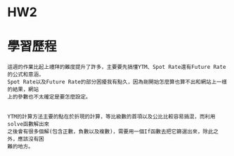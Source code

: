 # HW2
__學習歷程__
=============
    這週的作業比起上禮拜的難度提升了許多，主要要先搞懂YTM、Spot Rate還有Future Rate的公式和意涵，
    Spot Rate以及Future Rate的部分困擾我有點久，因為剛開始怎麼算也算不出和網站上一樣的結果，網站
    上的參數也不太確定是要怎麼設定。


    YTM的計算方法主要的點在於折現的計算，等比級數的首項以及公比比較容易搞混，而利用solve函數解出來
    之後會有很多個解(包含正數，負數以及複數)，需要用一個If函數去把它篩選出來，除此之外，應該沒有困
    難的地方。
    
